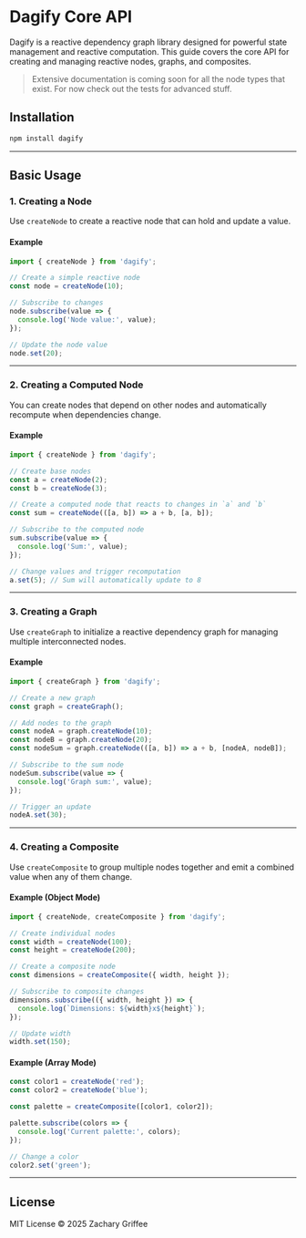 # Dagify Core API

Dagify is a reactive dependency graph library designed for powerful state management and reactive computation. This guide covers the core API for creating and managing reactive nodes, graphs, and composites.

> Extensive documentation is coming soon for all the node types that exist. For now check out the tests for advanced stuff.

## Installation

```bash
npm install dagify
```

---

## Basic Usage

### 1. **Creating a Node**

Use `createNode` to create a reactive node that can hold and update a value.

#### Example

```js
import { createNode } from 'dagify';

// Create a simple reactive node
const node = createNode(10);

// Subscribe to changes
node.subscribe(value => {
  console.log('Node value:', value);
});

// Update the node value
node.set(20);
```

---

### 2. **Creating a Computed Node**

You can create nodes that depend on other nodes and automatically recompute when dependencies change.

#### Example

```js
import { createNode } from 'dagify';

// Create base nodes
const a = createNode(2);
const b = createNode(3);

// Create a computed node that reacts to changes in `a` and `b`
const sum = createNode(([a, b]) => a + b, [a, b]);

// Subscribe to the computed node
sum.subscribe(value => {
  console.log('Sum:', value);
});

// Change values and trigger recomputation
a.set(5); // Sum will automatically update to 8
```

---

### 3. **Creating a Graph**

Use `createGraph` to initialize a reactive dependency graph for managing multiple interconnected nodes.

#### Example

```js
import { createGraph } from 'dagify';

// Create a new graph
const graph = createGraph();

// Add nodes to the graph
const nodeA = graph.createNode(10);
const nodeB = graph.createNode(20);
const nodeSum = graph.createNode(([a, b]) => a + b, [nodeA, nodeB]);

// Subscribe to the sum node
nodeSum.subscribe(value => {
  console.log('Graph sum:', value);
});

// Trigger an update
nodeA.set(30);
```

---

### 4. **Creating a Composite**

Use `createComposite` to group multiple nodes together and emit a combined value when any of them change.

#### Example (Object Mode)

```js
import { createNode, createComposite } from 'dagify';

// Create individual nodes
const width = createNode(100);
const height = createNode(200);

// Create a composite node
const dimensions = createComposite({ width, height });

// Subscribe to composite changes
dimensions.subscribe(({ width, height }) => {
  console.log(`Dimensions: ${width}x${height}`);
});

// Update width
width.set(150);
```

#### Example (Array Mode)

```js
const color1 = createNode('red');
const color2 = createNode('blue');

const palette = createComposite([color1, color2]);

palette.subscribe(colors => {
  console.log('Current palette:', colors);
});

// Change a color
color2.set('green');
```

---

## License

MIT License © 2025 Zachary Griffee
